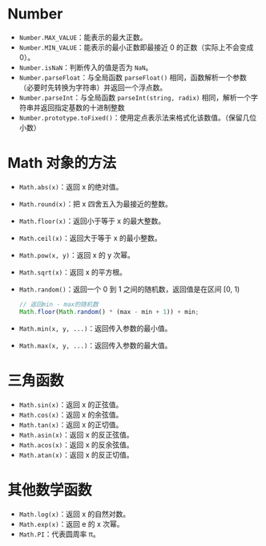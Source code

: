 # Number

- `Number.MAX_VALUE`：能表示的最大正数。
- `Number.MIN_VALUE`：能表示的最小正数即最接近 0 的正数（实际上不会变成 0）。
- `Number.isNaN`：判断传入的值是否为 `NaN`。
- `Number.parseFloat`：与全局函数 `parseFloat()` 相同，函数解析一个参数（必要时先转换为字符串）并返回一个浮点数。
- `Number.parseInt`：与全局函数 `parseInt(string, radix)` 相同，解析一个字符串并返回指定基数的十进制整数
- `Number.prototype.toFixed()`：使用定点表示法来格式化该数值。（保留几位小数）



# Math 对象的方法

- `Math.abs(x)`：返回 x 的绝对值。

- `Math.round(x)`：把 x 四舍五入为最接近的整数。

- `Math.floor(x)`：返回小于等于 x 的最大整数。

- `Math.ceil(x)`：返回大于等于 x 的最小整数。

- `Math.pow(x, y)`：返回 x 的 y 次幂。

- `Math.sqrt(x)`：返回 x 的平方根。

- `Math.random()`：返回一个 0 到 1 之间的随机数，返回值是在区间 [0, 1)

  ```javascript
  // 返回min - max的随机数
  Math.floor(Math.random() * (max - min + 1)) + min;
  ```

- `Math.min(x, y, ...)`：返回传入参数的最小值。

- `Math.max(x, y, ...)`：返回传入参数的最大值。



# 三角函数

- `Math.sin(x)`：返回 x 的正弦值。
- `Math.cos(x)`：返回 x 的余弦值。
- `Math.tan(x)`：返回 x 的正切值。
- `Math.asin(x)`：返回 x 的反正弦值。
- `Math.acos(x)`：返回 x 的反余弦值。
- `Math.atan(x)`：返回 x 的反正切值。



# 其他数学函数

- `Math.log(x)`：返回 x 的自然对数。
- `Math.exp(x)`：返回 e 的 x 次幂。
- `Math.PI`：代表圆周率 π。
